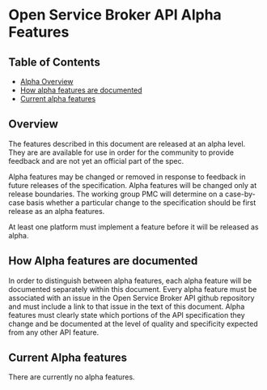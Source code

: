# Open Service Broker API Alpha Features

## Table of Contents
  - [Alpha Overview](#overview)
  - [How alpha features are documented](#how-alpha-features-are-documented)
  - [Current alpha features](#current-alpha-features)

## Overview

The features described in this document are released at an alpha level.  They
are are available for use in order for the community to provide feedback and
are not yet an official part of the spec.

Alpha features may be changed or removed in response to feedback in future
releases of the specification.  Alpha features will be changed only at release
boundaries.  The working group PMC will determine on a case-by-case basis
whether a particular change to the specification should be first release as an
alpha features.

At least one platform must implement a feature before it will be released as
alpha.

## How Alpha features are documented

In order to distinguish between alpha features, each alpha feature will be
documented separately within this document.  Every alpha feature must be
associated with an issue in the Open Service Broker API github repository and
must include a link to that issue in the text of this document.  Alpha
features must clearly state which portions of the API specification they
change and be documented at the level of quality and specificity expected from
any other API feature.

## Current Alpha features

There are currently no alpha features.
